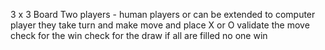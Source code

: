 3 x 3 Board
Two players - human players or can be extended to computer player
they take turn and make move and place X or O
validate the move
check for the win
check for the draw if all are filled no one win